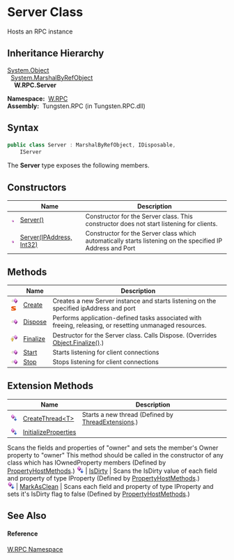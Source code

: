 Server Class
============
  Hosts an RPC instance


Inheritance Hierarchy
---------------------
[System.Object][1]  
  [System.MarshalByRefObject][2]  
    **W.RPC.Server**  

  **Namespace:**  [W.RPC][3]  
  **Assembly:**  Tungsten.RPC (in Tungsten.RPC.dll)

Syntax
------

```csharp
public class Server : MarshalByRefObject, IDisposable, 
	IServer
```

The **Server** type exposes the following members.


Constructors
------------

                 | Name                          | Description                                                                                                
---------------- | ----------------------------- | ---------------------------------------------------------------------------------------------------------- 
![Public method] | [Server()][4]                 | Constructor for the Server class. This constructor does not start listening for clients.                   
![Public method] | [Server(IPAddress, Int32)][5] | Constructor for the Server class which automatically starts listening on the specified IP Address and Port 


Methods
-------

                                 | Name          | Description                                                                                              
-------------------------------- | ------------- | -------------------------------------------------------------------------------------------------------- 
![Public method]![Static member] | [Create][6]   | Creates a new Server instance and starts listening on the specified ipAddress and port                   
![Public method]                 | [Dispose][7]  | Performs application-defined tasks associated with freeing, releasing, or resetting unmanaged resources. 
![Protected method]              | [Finalize][8] | Destructor for the Server class. Calls Dispose. (Overrides [Object.Finalize()][9].)                      
![Public method]                 | [Start][10]   | Starts listening for client connections                                                                  
![Public method]                 | [Stop][11]    | Stops listening for client connections                                                                   


Extension Methods
-----------------

                           | Name                       | Description                                                                                                                                                                                                                      
-------------------------- | -------------------------- | -------------------------------------------------------------------------------------------------------------------------------------------------------------------------------------------------------------------------------- 
![Public Extension Method] | [CreateThread&lt;T>][12]   | Starts a new thread (Defined by [ThreadExtensions][13].)                                                                                                                                                                         
![Public Extension Method] | [InitializeProperties][14] | 
Scans the fields and properties of "owner" and sets the member's Owner property to "owner" This method should be called in the constructor of any class which has IOwnedProperty members
 (Defined by [PropertyHostMethods][15].) 
![Public Extension Method] | [IsDirty][16]              | 
Scans the IsDirty value of each field and property of type IProperty
 (Defined by [PropertyHostMethods][15].)                                                                                                                 
![Public Extension Method] | [MarkAsClean][17]          | 
Scans each field and property of type IProperty and sets it's IsDirty flag to false
 (Defined by [PropertyHostMethods][15].)                                                                                                  


See Also
--------

#### Reference
[W.RPC Namespace][3]  

[1]: http://msdn.microsoft.com/en-us/library/e5kfa45b
[2]: http://msdn.microsoft.com/en-us/library/w4302s1f
[3]: ../README.md
[4]: _ctor.md
[5]: _ctor_1.md
[6]: Create.md
[7]: Dispose.md
[8]: Finalize.md
[9]: http://msdn.microsoft.com/en-us/library/4k87zsw7
[10]: Start.md
[11]: Stop.md
[12]: ../../W.Threading/ThreadExtensions/CreateThread__1.md
[13]: ../../W.Threading/ThreadExtensions/README.md
[14]: ../../W/PropertyHostMethods/InitializeProperties.md
[15]: ../../W/PropertyHostMethods/README.md
[16]: ../../W/PropertyHostMethods/IsDirty.md
[17]: ../../W/PropertyHostMethods/MarkAsClean.md
[18]: ../../_icons/Help.png
[Public method]: ../../_icons/pubmethod.gif "Public method"
[Static member]: ../../_icons/static.gif "Static member"
[Protected method]: ../../_icons/protmethod.gif "Protected method"
[Public Extension Method]: ../../_icons/pubextension.gif "Public Extension Method"